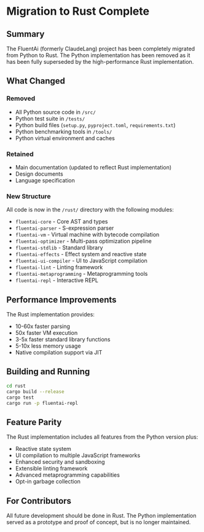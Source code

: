 # Migration to Rust Complete

## Summary

The FluentAi (formerly ClaudeLang) project has been completely migrated from Python to Rust. The Python implementation has been removed as it has been fully superseded by the high-performance Rust implementation.

## What Changed

### Removed
- All Python source code in `/src/`
- Python test suite in `/tests/`
- Python build files (`setup.py`, `pyproject.toml`, `requirements.txt`)
- Python benchmarking tools in `/tools/`
- Python virtual environment and caches

### Retained
- Main documentation (updated to reflect Rust implementation)
- Design documents
- Language specification

### New Structure
All code is now in the `/rust/` directory with the following modules:
- `fluentai-core` - Core AST and types
- `fluentai-parser` - S-expression parser
- `fluentai-vm` - Virtual machine with bytecode compilation
- `fluentai-optimizer` - Multi-pass optimization pipeline
- `fluentai-stdlib` - Standard library
- `fluentai-effects` - Effect system and reactive state
- `fluentai-ui-compiler` - UI to JavaScript compilation
- `fluentai-lint` - Linting framework
- `fluentai-metaprogramming` - Metaprogramming tools
- `fluentai-repl` - Interactive REPL

## Performance Improvements

The Rust implementation provides:
- 10-60x faster parsing
- 50x faster VM execution
- 3-5x faster standard library functions
- 5-10x less memory usage
- Native compilation support via JIT

## Building and Running

```bash
cd rust
cargo build --release
cargo test
cargo run -p fluentai-repl
```

## Feature Parity

The Rust implementation includes all features from the Python version plus:
- Reactive state system
- UI compilation to multiple JavaScript frameworks
- Enhanced security and sandboxing
- Extensible linting framework
- Advanced metaprogramming capabilities
- Opt-in garbage collection

## For Contributors

All future development should be done in Rust. The Python implementation served as a prototype and proof of concept, but is no longer maintained.
